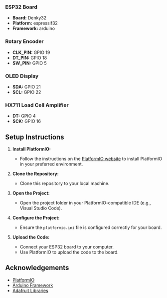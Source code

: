 ### ESP32 Board

- **Board:** Denky32
- **Platform:** espressif32
- **Framework:** arduino

### Rotary Encoder

- **CLK_PIN:** GPIO 19
- **DT_PIN:** GPIO 18
- **SW_PIN:** GPIO 5

### OLED Display

- **SDA:** GPIO 21
- **SCL:** GPIO 22


### HX711 Load Cell Amplifier
  - **DT:** GPIO 4
  - **SCK:** GPIO 16

## Setup Instructions

1. **Install PlatformIO:**
   - Follow the instructions on the [PlatformIO website](https://platformio.org/install) to install PlatformIO in your preferred environment.

2. **Clone the Repository:**
   - Clone this repository to your local machine.

3. **Open the Project:**
   - Open the project folder in your PlatformIO-compatible IDE (e.g., Visual Studio Code).

4. **Configure the Project:**
   - Ensure the `platformio.ini` file is configured correctly for your board.

5. **Upload the Code:**
   - Connect your ESP32 board to your computer.
   - Use PlatformIO to upload the code to the board.

## Acknowledgements

- [PlatformIO](https://platformio.org/)
- [Arduino Framework](https://www.arduino.cc/)
- [Adafruit Libraries](https://github.com/adafruit)
